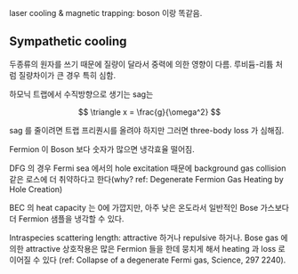 

laser cooling & magnetic trapping: boson 이랑 똑같음.

## Sympathetic cooling

두종류의 원자를 쓰기 때문에 질량이 달라서 중력에 의한 영향이 다름. 루비듐-리튬 처럼 질량차이가 큰 경우 특히 심함.

하모닉 트랩에서 수직방향으로 생기는 sag는 

$$
\triangle x = \frac{g}{\omega^2}
$$

sag 를 줄이려면 트랩 프리퀀시를 올려야 하지만 그러면 three-body loss 가 심해짐.

Fermion 이 Boson 보다 숫자가 많으면 냉각효율 떨어짐.

DFG 의 경우 Fermi sea 에서의 hole excitation 때문에 background gas collision 같은 로스에 더 취약하다고 한다(why? ref: Degenerate Fermion Gas Heating by Hole Creation)

BEC 의 heat capacity 는 0에 가깝지만, 아주 낮은 온도라서 일반적인 Bose 가스보다 더 Fermion 샘플을 냉각할 수 있다.

Intraspecies scattering length: attractive 하거나 repulsive 하거나. Bose gas 에 의한 attractive 상호작용은 많은 Fermion 들을 한데 뭉치게 해서 heating 과 loss 로 이어질 수 있다 (ref: Collapse of a degenerate Fermi gas, Science, 297 2240).